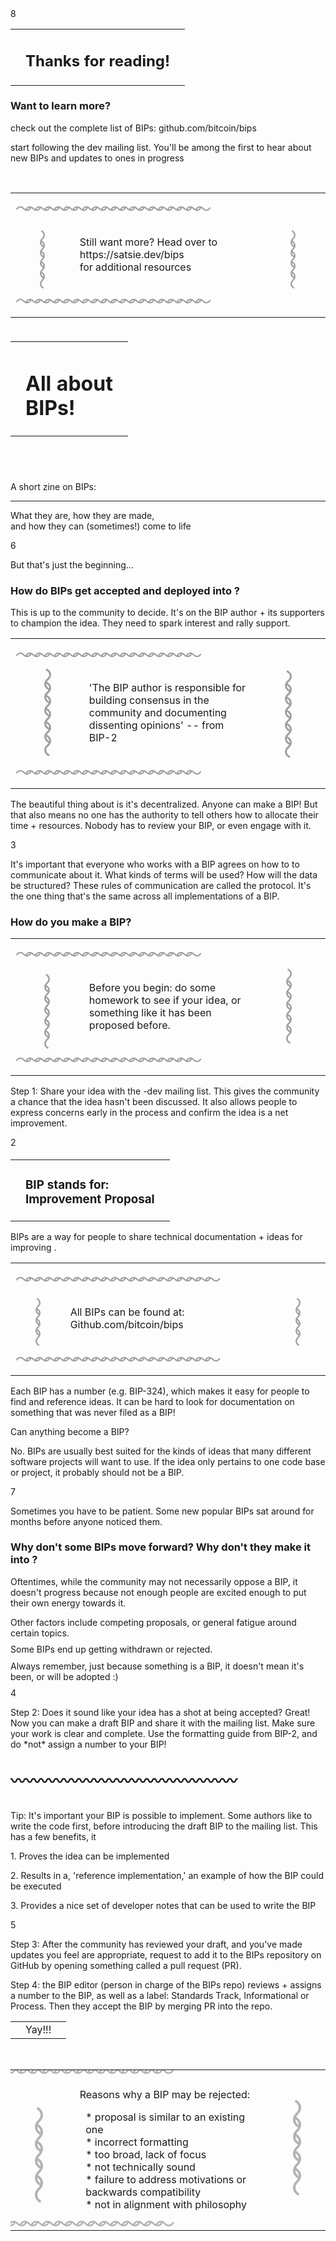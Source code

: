 <zine-page class='left'>
  <page-num>
    8
  </page-num>
  <table class='contents-centered'>
    <tr>
      <td>
        <small-splash-left></small-splash-left>
      </td>
      <td>
        <h2>
          Thanks for reading!
        </h2>
      </td>
      <td>
        <small-splash-right></small-splash-right>
      </td>
    </tr>
  </table>
  <h3>
    Want to learn more?
  </h3>
  <p class='text-left'>
    <arrow-right class='first'></arrow-right>
    check out the complete list of BIPs:
    github.com/bitcoin/bips
  </p>
  <p class='text-left'>
    <arrow-right class='second'></arrow-right>
    start following the <bitcoin></bitcoin>
    dev mailing list. You'll be among the
    first to hear about new BIPs and updates
    to ones in progress
  </p>
  <br />
  <table class='contents-centered'>
    <tr style='margin: auto 0;'>
      <td
        class='lean seamless'
        colspan='3'
        style='font-size: .72cm; letter-spacing: -.32cm; opacity: .4; transform: translate(-1.2%);'
        >
        ～～～～～～～～～～～～～～～～～～～～
      </td>
    </tr>
    <tr class='lean'>
      <td
        class='lean seamless'
        style='font-size: .72cm; letter-spacing: -.32cm; opacity: .4; transform: rotate(-90deg) scale(1.1) translate(-12%);'
        >
        〜〜〜〜〜
      </td>
      <td class='lean seamless'>
        <p class='lean text-center'>
          Still want more? Head over to 
          https://satsie.dev/bips
          <br />
          for additional resources
          <br />
        </p>
      </td>
      <td
        class='lean seamless'
        style='font-size: .72cm; letter-spacing: -.32cm; opacity: .4; transform: rotate(-90deg) scale(1.1) translate(-12%);'
        >
        〜〜〜〜〜
      </td>
    </tr>
    <tr class='lean'>
      <td
        class='lean seamless'
        colspan='3'
        style='font-size: .72cm; letter-spacing: -.32cm; opacity: .4; transform: translate(-1.2%);'
        >
        ～～～～～～～～～～～～～～～～～～～～
      </td>
    </tr>
  </table>
</zine-page>

<zine-page class='right'>
  <table style='margin: 1cm auto;'>
    <tr>
      <td class='lean'>
        <splash-left></splash-left>
      </td>
      <td>
        <h1 class='contents-centerd'>
          All about
          <br />
          BIPs!
        </h1>
      </td>
      <td class='lean'>
        <splash-left class='background-mirrored'></splash-left>
      </td>
    </tr>
  </table>
  <br />
  <br />
  A short zine on BIPs:
  <hr />
  <p class='text-center'>
    What they are, how they are made,
    <br />
    and how they can (sometimes!) come to life
  </p>
</zine-page>

<zine-page class='left'>
  <page-num>
    6
  </page-num>
  <p class='text-center'>
    But that's just the beginning...
    <br />
    <h3 class='lean'>
      How do BIPs get accepted and deployed
      into <bitcoin></bitcoin>?
    </h3>
  </p>
  <p>
    This is up to the community to decide. It's on the BIP
    author + its supporters to champion the idea. They need
    to spark interest and rally support.
  </p>
  <table class='contents-centered'>
    <tr style='margin: auto 0;'>
      <td
        class='lean seamless'
        colspan='3'
        style='font-size: .72cm; letter-spacing: -.32cm; opacity: .4; transform: translate(-1.2%);'
        >
        ～～～～～～～～～～～～～～～～～～～
      </td>
    </tr>
    <tr class='lean'>
      <td
        class='lean seamless'
        style='font-size: .72cm; letter-spacing: -.32cm; opacity: .4; transform: rotate(90deg) scale(1.4) translate(-6%);'
        >
        〜〜〜〜〜〜
      </td>
      <td class='lean seamless'>
        <p class='lean'>
          'The BIP author is responsible for building consensus
          in the community and documenting dissenting opinions'
          -- from BIP-2
        </p>
      </td>
      <td
        class='lean seamless'
        style='font-size: .72cm; letter-spacing: -.32cm; opacity: .4; transform: rotate(-90deg) scale(1.4) translate(-6%);'
        >
        〜〜〜〜〜〜
      </td>
    </tr>
    <tr class='lean'>
      <td
        class='lean seamless'
        colspan='3'
        style='font-size: .72cm; letter-spacing: -.32cm; opacity: .4; transform: translate(-1.2%);'
        >
        ～～～～～～～～～～～～～～～～～～～
      </td>
    </tr>
  </table>
  <p>
    The beautiful thing about <bitcoin></bitcoin> is it's
    decentralized. Anyone can make a BIP! But that also means
    no one has the authority to tell others how to allocate
    their time + resources. Nobody has to review your BIP,
    or even engage with it.
  </p>
</zine-page>

<zine-page class='right'>
  <page-num>
    3
  </page-num>
  <p>
    It's important that everyone who works
    with a BIP agrees on how to to communicate
    about it. What kinds of terms will be used?
    How will the data be structured? These rules
    of communication are called the protocol.
    It's the one thing that's the same across all
    implementations of a BIP.
  </p>
  <h3 class='lean'>
    How do you make a BIP?
  </h3>
  <table class='contents-centered'>
    <tr style='margin: auto 0;'>
      <td
        class='lean seamless'
        colspan='3'
        style='font-size: .72cm; letter-spacing: -.32cm; opacity: .4; transform: translate(-1.2%);'
        >
        ～～～～～～～～～～～～～～～～～～～
      </td>
    </tr>
    <tr class='lean'>
      <td
        class='lean seamless'
        style='font-size: .72cm; letter-spacing: -.32cm; opacity: .4; transform: rotate(-90deg) scale(1.2) translate(-10%);'
        >
        〜〜〜〜〜〜
      </td>
      <td class='lean seamless'>
        <p class='lean'>
          Before you begin: do some homework to see if your idea,
          or something like it has been proposed before.
        </p>
      </td>
      <td
        class='lean seamless'
        style='font-size: .72cm; letter-spacing: -.32cm; opacity: .4; transform: rotate(90deg) scale(1.2) translate(-6%);'
        >
        〜〜〜〜〜〜
      </td>
    </tr>
    <tr class='lean'>
      <td
        class='lean seamless'
        colspan='3'
        style='font-size: .72cm; letter-spacing: -.32cm; opacity: .4; transform: translate(-1.2%);'
        >
        ～～～～～～～～～～～～～～～～～～～
      </td>
    </tr>
  </table>
  <p>
    Step 1: Share your idea with the <bitcoin></bitcoin>-dev mailing list.
    This gives the community a chance that the idea hasn't been
    discussed. It also allows people to express concerns early
    in the process and confirm the idea is a net improvement.
  </p>
</zine-page>

<zine-page class='left'>
  <page-num>
    2
  </page-num>
  <table class='contents-centered' style='margin-top: .5cm;'>
    <tr>
      <td>
        <small-splash-left></small-splash-left>
      </td>
      <td>
        <h3 class='text-center'>
          BIP stands for:
          <br />
          <bitcoin></bitcoin> Improvement Proposal
        </h3>
      </td>
      <td>
        <small-splash-right></small-splash-right>
      </td>
    </tr>
  </table>
  <p class='text-squeezed' style='margin-top: 0; padding-top: 0;'>
    BIPs are a way for people to share technical documentation
    + ideas for improving <bitcoin></bitcoin>.
  </p>
  <table class='contents-centered'>
    <tr style='margin: auto 0;'>
      <td
        class='lean seamless'
        colspan='3'
        style='font-size: .72cm; letter-spacing: -.32cm; opacity: .4; transform: translate(-1.2%);'
        >
        ～～～～～～～～～～～～～～～～～～～～～
      </td>
    </tr>
    <tr class='lean'>
      <td
        class='lean seamless'
        style='font-size: .72cm; letter-spacing: -.32cm; opacity: .4; transform: rotate(-90deg) scale(1.1) translate(-12%);'
        >
        〜〜〜〜
      </td>
      <td class='lean seamless'>
        <p class='lean text-center'>
          All BIPs can be found at:
          Github.com/bitcoin/bips
          <br />
        </p>
      </td>
      <td
        class='lean seamless'
        style='font-size: .72cm; letter-spacing: -.32cm; opacity: .4; transform: rotate(-90deg) scale(1.1) translate(-12%);'
        >
        〜〜〜〜
      </td>
    </tr>
    <tr class='lean'>
      <td
        class='lean seamless'
        colspan='3'
        style='font-size: .72cm; letter-spacing: -.32cm; opacity: .4; transform: translate(-1.2%);'
        >
        ～～～～～～～～～～～～～～～～～～～～～
      </td>
    </tr>
  </table>
  <p class='text-small'>
    Each BIP has a number (e.g. BIP-324), which makes it easy
    for people to find and reference ideas. It can be hard to
    look for documentation on something that was never filed
    as a BIP!
  </p>
  <p class='text-center'>
    Can anything become a BIP?
  </p>
  <p class='text-small'>
    No. BIPs are usually best suited for the kinds of ideas
    that many different software projects will want to use.
    If the idea only pertains to one code base or project,
    it probably should not be a BIP.
  </p>
</zine-page>

<zine-page class='right'>
  <page-num>
    7
  </page-num>
  <br />
  <p class='text-center'>
    Sometimes you have to be patient. Some new
    popular BIPs sat around for months before
    anyone noticed them.
  </p>
  <h3>
    Why don't some BIPs move forward? Why don't
    they make it into <bitcoin></bitcoin>?
  </h3>
  <p>
    Oftentimes, while the community may not 
    necessarily oppose a BIP, it doesn't progress
    because not enough people are excited enough
    to put their own energy towards it.
  </p>
  <p class='text-center text-squeezed' style='margin: .25cm 0;'>
    Other factors include competing proposals, or
    general fatigue around certain topics.
  </p>
  <p class='text-center text-squeezed' style='margin: .25cm 0;'>
    Some BIPs end up getting withdrawn or rejected.
  </p>
  <p class='text-center text-squeezed' style='margin: .25cm 0;'>
    Always remember, just because something is a BIP,
    it doesn't mean it's been, or will be adopted :)
  </p>
</zine-page>

<zine-page class='left'>
  <page-num>
    4
  </page-num>
  <p>
    Step 2: Does it sound like your idea has a shot
    at being accepted? Great! Now you can make a draft
    BIP and share it with the mailing list. Make sure
    your work is clear and complete. Use the formatting
    guide from BIP-2, and do *not* assign a number to
    your BIP!
  </p>
  <br />
  <div class='lean' style='font-size: .64cm; font-weight: 700; white-space: nowrap;'>
    〰〰〰〰〰〰〰〰〰〰〰〰〰〰〰
  </div>
  <br />
  <p>
    Tip: It's important your BIP is possible to implement.
    Some authors like to write the code first, before
    introducing the draft BIP to the mailing list.
    This has a few benefits, it
  </p>
  <p class='text-left'>
    1. Proves the idea can be implemented
  </p>
  <p class='text-left'>
    2. Results in a, 'reference implementation,' an example
    of how the BIP could be executed
  </p>
  <p class='text-left'>
    3. Provides a nice set of developer notes that can be
    used to write the BIP
  </p>
</zine-page>

<zine-page class='right'>
  <page-num>
    5
  </page-num>
  <p>
    Step 3: After the community has reviewed your
    draft, and you've made updates you feel are
    appropriate, request to add it to the BIPs
    repository on GitHub by opening something
    called a pull request (PR).
  </p>
  <p>
    Step 4: the BIP editor (person in charge of the
    BIPs repo) reviews + assigns a number to the 
    BIP, as well as a label: Standards Track,
    Informational or Process. Then they accept the
    BIP by merging PR into the repo.
  </p>
  <table class='contents-centered'>
    <tr>
      <td>
        <small-splash-left></small-splash-left>
      </td>
      <td>
        Yay!!!
      </td>
      <td>
        <small-splash-right></small-splash-right>
      </td>
    </tr>
  </table>
  <br />
  <table class='contents-centered'>
    <tr style='margin: auto 0;'>
      <td
        class='lean seamless'
        colspan='3'
        style='font-size: .72cm; letter-spacing: -.32cm; line-height: .02cm; opacity: .32; transform: scale(1.2) translate(-1.2%);'
        >
        ～～～～～～～～～～～～〜〜〜〜
      </td>
    </tr>
    <tr class='lean'>
      <td
        class='lean seamless'
        style='font-size: .72cm; letter-spacing: -.32cm; line-height: .02cm;  opacity: .32; transform: rotate(-90deg) scale(1.8) translate(-10%);'
        >
        〜〜〜〜〜
      </td>
      <td class='lean seamless'>
        <p class='lean text-small text-squeezed'>
          Reasons why a BIP may be rejected:
       </p>
       <p class='lean text-left text-small text-squeezed' style='margin-left: .25cm;'>
          * proposal is similar to an existing one
          <br />
          * incorrect formatting
          <br />
          * too broad, lack of focus
          <br />
          * not technically sound
          <br />
          * failure to address motivations or backwards compatibility
          <br />
          * not in alignment with <bitcoin></bitcoin> philosophy
        </p>
      </td>
      <td
        class='lean seamless'
        style='font-size: .72cm; letter-spacing: -.32cm; line-height: .02cm; opacity: .32; transform: rotate(90deg) scale(1.8) translate(-8%);'
        >
        〜〜〜〜〜
      </td>
    </tr>
    <tr class='lean'>
      <td
        class='lean seamless'
        colspan='3'
        style='font-size: .72cm; letter-spacing: -.32cm; line-height: .02cm; opacity: .32; transform: scale(1.2) translate(-1.2%);'
        >
        ～～～～～～～～～～～～〜〜〜〜
      </td>
    </tr>
  </table>
</zine-page>

